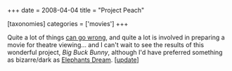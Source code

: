 +++
date = 2008-04-04
title = "Project Peach"

[taxonomies]
categories = ['movies']
+++

Quite a lot of things [can go wrong], and quite a lot is involved in
preparing a movie for theatre viewing... and I can't wait to see the
results of this wonderful project, *Big Buck Bunny*, although I'd have
preferred something as bizarre/dark as [Elephants Dream]. [[update]]

  [can go wrong]: http://www.bigbuckbunny.org/index.php/woosh-the-deadline-passed-or-how-everything-that-can-go-wrong-does/
  [Elephants Dream]: http://www.elephantsdream.org/
  [update]: http://tshepang.net/project-peach-disappoints
